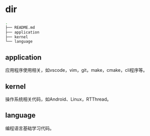 # dir
```bash
.
├── README.md
├── application
├── kernel
└── language
```

## application
应用程序使用相关，如vscode，vim，git，make，cmake，cli程序等。

## kernel
操作系统相关代码，如Android、Linux，RTThread。

## language
编程语言基础学习代码。
